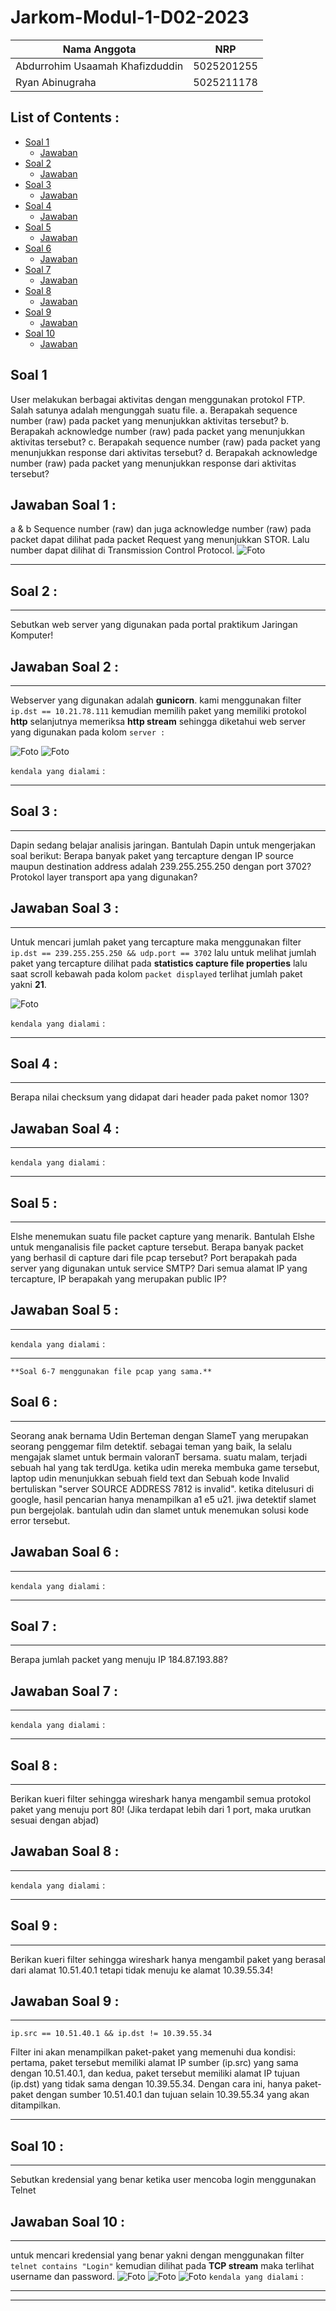 # Jarkom-Modul-1-D02-2023


Nama Anggota | NRP
------------------- | --------------		
Abdurrohim Usaamah Khafizduddin | 5025201255
Ryan Abinugraha | 5025211178

## List of Contents :
- [Soal 1](#soal-1)
	- [Jawaban](#jawaban-soal-1)
- [Soal 2](#soal-2)
	- [Jawaban](#jawaban-soal-2)
- [Soal 3](#soal-3)
	- [Jawaban](#jawaban-soal-3)
- [Soal 4](#soal-4)
	- [Jawaban](#jawaban-soal-4)
- [Soal 5](#soal-5)
	- [Jawaban](#jawaban-soal-5)
- [Soal 6](#soal-6)
	- [Jawaban](#jawaban-soal-6)
- [Soal 7](#soal-7)
	- [Jawaban](#jawaban-soal-7)
- [Soal 8](#soal-8)
	- [Jawaban](#jawaban-soal-8)
- [Soal 9](#soal-9)
	- [Jawaban](#jawaban-soal-9)
- [Soal 10](#soal-10)
	- [Jawaban](#jawaban-soal-10)


## Soal 1

User melakukan berbagai aktivitas dengan menggunakan protokol FTP. Salah satunya adalah mengunggah suatu file.
a. Berapakah sequence number (raw) pada packet yang menunjukkan aktivitas tersebut? 
b. Berapakah acknowledge number (raw) pada packet yang menunjukkan aktivitas tersebut? 
c. Berapakah sequence number (raw) pada packet yang menunjukkan response dari aktivitas tersebut?
d. Berapakah acknowledge number (raw) pada packet yang menunjukkan response dari aktivitas tersebut?

## Jawaban Soal 1 : 

a & b  Sequence number (raw) dan juga acknowledge number (raw) pada packet dapat dilihat pada packet  Request yang menunjukkan STOR. Lalu number dapat dilihat di Transmission Control Protocol. 
![Foto](./img/2.png)


---

## Soal 2 :
---
Sebutkan web server yang digunakan pada portal praktikum Jaringan Komputer!

## Jawaban Soal 2 : 
---
Webserver yang digunakan adalah **gunicorn**. kami menggunakan filter `ip.dst == 10.21.78.111` kemudian memilih paket yang memiliki protokol **http** selanjutnya memeriksa **http stream** sehingga diketahui web server yang digunakan pada kolom `server :`

![Foto](./img/2.png)
![Foto](./img/2b.png)

`kendala yang dialami` :

---

## Soal 3 :
---
Dapin sedang belajar analisis jaringan. Bantulah Dapin untuk mengerjakan soal berikut:
Berapa banyak paket yang tercapture dengan IP source maupun destination address adalah 239.255.255.250 dengan port 3702?
Protokol layer transport apa yang digunakan?

## Jawaban Soal 3 :
--- 
Untuk mencari jumlah paket yang tercapture maka menggunakan filter `ip.dst == 239.255.255.250 && udp.port == 3702` lalu untuk melihat jumlah paket yang tercapture dilihat pada **statistics capture file properties** lalu saat scroll kebawah pada kolom `packet displayed` terlihat jumlah paket yakni **21**.


![Foto](./img/3.png)

`kendala yang dialami` :

---

## Soal 4 :
---
Berapa nilai checksum yang didapat dari header pada paket nomor 130?

## Jawaban Soal 4 :
--- 

`kendala yang dialami` :

---

## Soal 5 :
---
Elshe menemukan suatu file packet capture yang menarik. Bantulah Elshe untuk menganalisis file packet capture tersebut.
Berapa banyak packet yang berhasil di capture dari file pcap tersebut?
Port berapakah pada server yang digunakan untuk service SMTP?
Dari semua alamat IP yang tercapture, IP berapakah yang merupakan public IP?

## Jawaban Soal 5 : 
---

`kendala yang dialami` :

---

`**Soal 6-7 menggunakan file pcap yang sama.**`

## Soal 6 :
---
Seorang anak bernama Udin Berteman dengan SlameT yang merupakan seorang penggemar film detektif. sebagai teman yang baik, Ia selalu mengajak slamet untuk bermain valoranT bersama. suatu malam, terjadi sebuah hal yang tak terdUga. ketika udin mereka membuka game tersebut, laptop udin menunjukkan sebuah field text dan Sebuah kode Invalid bertuliskan "server SOURCE ADDRESS 7812 is invalid". ketika ditelusuri di google, hasil pencarian hanya menampilkan a1 e5 u21. jiwa detektif slamet pun bergejolak. bantulah udin dan slamet untuk menemukan solusi kode error tersebut.
## Jawaban Soal 6 : 
---

`kendala yang dialami` :

---

## Soal 7 :
---
Berapa jumlah packet yang menuju IP 184.87.193.88?

## Jawaban Soal 7 : 
---

`kendala yang dialami` :

---

## Soal 8 :
---
Berikan kueri filter sehingga wireshark hanya mengambil semua protokol paket yang menuju port 80! (Jika terdapat lebih dari 1 port, maka urutkan sesuai dengan abjad)

## Jawaban Soal 8 : 
---

`kendala yang dialami` :

---

## Soal 9 :
---
Berikan kueri filter sehingga wireshark hanya mengambil paket yang berasal dari alamat 10.51.40.1 tetapi tidak menuju ke alamat 10.39.55.34!

## Jawaban Soal 9 : 
---
`ip.src == 10.51.40.1 && ip.dst != 10.39.55.34`

Filter ini akan menampilkan paket-paket yang memenuhi dua kondisi: pertama, paket tersebut memiliki alamat IP sumber (ip.src) yang sama dengan 10.51.40.1, dan kedua, paket tersebut memiliki alamat IP tujuan (ip.dst) yang tidak sama dengan 10.39.55.34. Dengan cara ini, hanya paket-paket dengan sumber 10.51.40.1 dan tujuan selain 10.39.55.34 yang akan ditampilkan.

---

## Soal 10 :
---
Sebutkan kredensial yang benar ketika user mencoba login menggunakan Telnet

## Jawaban Soal 10 : 
---
untuk mencari kredensial yang benar yakni dengan menggunakan filter `telnet contains "Login"` kemudian dilihat pada **TCP stream** maka terlihat username dan password.
![Foto](./img/10.png)
![Foto](./img/10b.png)
![Foto](./img/10c.png)
`kendala yang dialami` :

---


---
